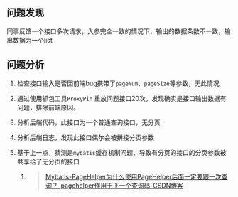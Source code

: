 ## 问题发现

同事反馈一个接口多次请求，入参完全一致的情况下，输出的数据条数不一致，输出数据为一个list



## 问题分析

1. 检查接口输入是否因前端bug携带了`pageNum`、`pageSize`等参数，无此情况

2. 通过使用抓包工具`ProxyPin` 重放问题接口20次，发现确实是接口输出数据有问题，排除前端原因。

3. 分析后端代码，此接口为一个普通查询接口，无分页

4. 分析后端日志，发现此接口偶尔会被拼接分页参数

5. 基于上一点，猜测是`mybatis`缓存机制问题，导致有分页的接口的分页参数被共享给了无分页的接口

   1. > [Mybatis-PageHelper为什么使用PageHelper后面一定要跟一次查询？_pagehelper作用于下一个查询码-CSDN博客](https://blog.csdn.net/qq_34988304/article/details/90030134)